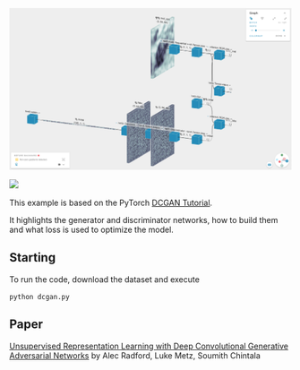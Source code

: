![](dcgan.png)

[![](https://app.efemarai.com/view_model_button)](https://app.efemarai.com/view?id=)

This example is based on the PyTorch [DCGAN Tutorial](https://pytorch.org/tutorials/beginner/dcgan_faces_tutorial.html).

It highlights the generator and discriminator networks, how to build them and what loss is used to optimize the model.



## Starting

To run the code, download the dataset and execute

```
python dcgan.py
```

## Paper

[Unsupervised Representation Learning with Deep Convolutional Generative Adversarial Networks](https://arxiv.org/abs/1511.06434)
by Alec Radford, Luke Metz, Soumith Chintala
